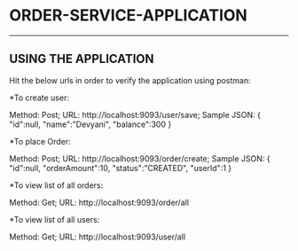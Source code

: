 # ORDER-SERVICE-APPLICATION
---------------------

USING THE APPLICATION
------------------------

Hit the below urls in order to verify the application using postman:

*To create user:

Method: Post; URL: http://localhost:9093/user/save;
  Sample JSON: 
 {
 "id":null,
 "name":"Devyani",
 "balance":300
 }

*To place Order:

Method: Post; URL: http://localhost:9093/order/create;
 Sample JSON:
 {
 "id":null,
 "orderAmount":10,
 "status":"CREATED",
 "userId":1
 }

*To view list of all orders:

Method: Get; URL: http://localhost:9093/order/all

*To view list of all users:

Method: Get; URL: http://localhost:9093/user/all
